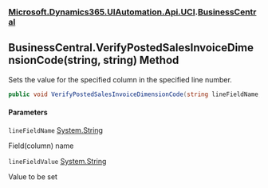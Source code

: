 ### [Microsoft.Dynamics365.UIAutomation.Api.UCI](Microsoft.Dynamics365.UIAutomation.Api.UCI.md 'Microsoft.Dynamics365.UIAutomation.Api.UCI').[BusinessCentral](BusinessCentral.md 'Microsoft.Dynamics365.UIAutomation.Api.UCI.BusinessCentral')

## BusinessCentral.VerifyPostedSalesInvoiceDimensionCode(string, string) Method

Sets the value for the specified column in the specified line number.

```csharp
public void VerifyPostedSalesInvoiceDimensionCode(string lineFieldName, string lineFieldValue);
```
#### Parameters

<a name='Microsoft.Dynamics365.UIAutomation.Api.UCI.BusinessCentral.VerifyPostedSalesInvoiceDimensionCode(string,string).lineFieldName'></a>

`lineFieldName` [System.String](https://docs.microsoft.com/en-us/dotnet/api/System.String 'System.String')

Field(column) name

<a name='Microsoft.Dynamics365.UIAutomation.Api.UCI.BusinessCentral.VerifyPostedSalesInvoiceDimensionCode(string,string).lineFieldValue'></a>

`lineFieldValue` [System.String](https://docs.microsoft.com/en-us/dotnet/api/System.String 'System.String')

Value to be set